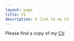 ```yaml
---
layout: page
title: CV
description: A link to my CV
---
```


<p>Please find a copy of my <a href="http://jeonghyunkim.com/Kim_CV.pdf" target="_blank">CV</a>.</p>
<object data="https://jeonghyunkim.com/Kim_CV.pdf" type="application/pdf" width="700px" height="700px">
    <embed src="https://jeonghyunkim.com/Kim_CV.pdf">
    </embed>
</object>
